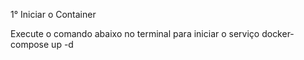 1° Iniciar o Container

Execute o comando abaixo no terminal para iniciar o serviço
    docker-compose up -d
